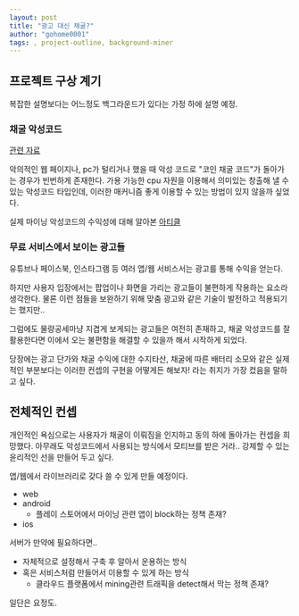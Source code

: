 ```yaml
---
layout: post
title: "광고 대신 채굴?"
author: "gohome0001"
tags: , project-outline, background-miner
---
```


## 프로젝트 구상 계기

복잡한 설명보다는 어느정도 백그라운드가 있다는 가정 하에 설명 예정.

### 채굴 악성코드

[관련 자료](https://www.ahnlab.com/kr/site/securityinfo/secunews/secuNewsView.do?seq=28257)

악의적인 웹 페이지나, pc가 털리거나 했을 때 악성 코드로 "코인 채굴 코드"가 돌아가는 경우가 빈번하게 존재한다. 가용 가능한 cpu 자원을 이용해서 의미있는 창출해 낼 수 있는 악성코드 타입인데, 이러한 매커니즘 좋게 이용할 수 있는 방법이 있지 않을까 싶었다.

실제 마이닝 악성코드의 수익성에 대해 알아본 [아티클](https://www.darktrace.com/en/blog/how-profitable-is-crypto-mining-malware/)

### 무료 서비스에서 보이는 광고들

유튜브나 페이스북, 인스타그램 등 여러 앱/웹 서비스서는 광고를 통해 수익을 얻는다.

하지만 사용자 입장에서는 팝업이나 화면을 가리는 광고들이 불편하게 작용하는 요소라 생각한다. 물론 이런 점들을 보완하기 위해 맞춤 광고와 같은 기술이 발전하고 적용되기는 했지만..

그럼에도 물량공세마냥 지겹게 보게되는 광고들은 여전히 존재하고, 채굴 악성코드를 잘 활용한다면 이에서 오는 불편함을 해결할 수 있을까 해서 시작하게 되었다.

당장에는 광고 단가와 채굴 수익에 대한 수지타산, 채굴에 따른 배터리 소모와 같은 실제적인 부분보다는 이러한 컨셉의 구현을 어떻게든 해보자! 라는 취지가 가장 컸음을 말하고 싶다.

## 전체적인 컨셉

개인적인 욕심으로는 사용자가 채굴이 이뤄짐을 인지하고 동의 하에 돌아가는 컨셉을 희망했다. 아무래도 악성코드에서 사용되는 방식에서 모티브를 받은 거라.. 강제할 수 있는 윤리적인 선을 만들어 두고 싶다.

앱/웹에서 라이브러리로 갖다 쓸 수 있게 만들 예정이다.

- web
- android
  - 플레이 스토어에서 마이닝 관련 앱이 block하는 정책 존재?
- ios

서버가 만약에 필요하다면..

- 자체적으로 설정해서 구축 후 알아서 운용하는 방식
- 혹은 서비스처럼 만들어서 이용할 수 있게 하는 방식
  - 클라우드 플랫폼에서 mining관련 트래픽을 detect해서 막는 정책 존재?

일단은 요정도.
